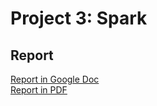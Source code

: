 # Project 3: Spark

## Report
[Report in Google Doc](https://docs.google.com/document/d/1iCV56cDG0QbAOS_R8X96QbZnYHt55E3YzKf6E3v_0uA/edit)  
[Report in PDF](https://drive.google.com/file/d/1jiyvx8pkHKsTJ-IVBFsYkmOYAoAvhGcz/view?usp=sharing)

